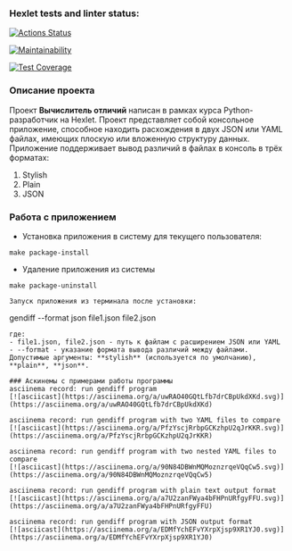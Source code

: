 ### Hexlet tests and linter status:
[![Actions Status](https://github.com/mishablokhin/python-project-50/actions/workflows/hexlet-check.yml/badge.svg)](https://github.com/mishablokhin/python-project-50/actions)

[![Maintainability](https://api.codeclimate.com/v1/badges/f77e021924c7f230371a/maintainability)](https://codeclimate.com/github/mishablokhin/python-project-50/maintainability)

[![Test Coverage](https://api.codeclimate.com/v1/badges/f77e021924c7f230371a/test_coverage)](https://codeclimate.com/github/mishablokhin/python-project-50/test_coverage)

### Описание проекта
Проект **Вычислитель отличий** написан в рамках курса Python-разработчик на Hexlet.
Проект представляет собой консольное приложение, способное находить расхождения в двух JSON или YAML файлах, имеющих плоскую или вложенную структуру данных. 
Приложение поддерживает вывод различий в файлах в консоль в трёх форматах:
1. Stylish
2. Plain
3. JSON

### Работа с приложением
- Установка приложения в систему для текущего пользователя:
```
make package-install
```
- Удаление приложения из системы
```
make package-uninstall

Запуск приложения из терминала после установки:
```
gendiff --format json file1.json file2.json
```
где:
- file1.json, file2.json - путь к файлам с расширением JSON или YAML
- --format - указание формата вывода различий между файлами. Допустимые аргументы: **stylish** (используется по умолчанию), **plain**, **json**.

### Аскинемы с примерами работы программы
asciinema record: run gendiff program
[![asciicast](https://asciinema.org/a/uwRAO40GQtLfb7drCBpUkdXKd.svg)](https://asciinema.org/a/uwRAO40GQtLfb7drCBpUkdXKd)

asciinema record: run gendiff program with two YAML files to compare
[![asciicast](https://asciinema.org/a/PfzYscjRrbpGCKzhpU2qJrKKR.svg)](https://asciinema.org/a/PfzYscjRrbpGCKzhpU2qJrKKR)

asciinema record: run gendiff program with two nested YAML files to compare
[![asciicast](https://asciinema.org/a/90N84DBWnMQMoznzrqeVQqCw5.svg)](https://asciinema.org/a/90N84DBWnMQMoznzrqeVQqCw5)

asciinema record: run gendiff program with plain text output format
[![asciicast](https://asciinema.org/a/a7U2zanFWya4bFHPnURfgyFFU.svg)](https://asciinema.org/a/a7U2zanFWya4bFHPnURfgyFFU)

asciinema record: run gendiff program with JSON output format
[![asciicast](https://asciinema.org/a/EDMfYchEFvYXrpXjsp9XR1YJ0.svg)](https://asciinema.org/a/EDMfYchEFvYXrpXjsp9XR1YJ0)
